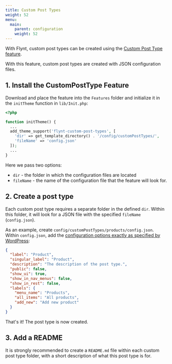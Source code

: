 ```yaml
---
title: Custom Post Types
weight: 52
menu:
  main:
    parent: configuration
    weight: 52
---
```


With Flynt, custom post types can be created using the [Custom Post Type feature](https://github.com/flyntwp/flynt-starter-theme/blob/master/Features/CustomPostTypes).

With this feature, custom post types are created with JSON configuration files.

## 1. Install the CustomPostType Feature
Download and place the feature into the `Features` folder and initialize it in the `initTheme` function in `lib/Init.php`:

```php
<?php

function initTheme() {
  ...
  add_theme_support('flynt-custom-post-types', [
    'dir' => get_template_directory() . '/config/customPostTypes/',
    'fileName' => 'config.json'
  ]);
  ...
}

```

Here we pass two options:
- `dir` - the folder in which the configuration files are located
- `fileName` - the name of the configuration file that the feature will look for.


## 2. Create a post type
Each custom post type requires a separate folder in the defined `dir`. Within this folder, it will look for a JSON file with the specified `fileName` (`config.json`).

As an example, create `config/customPostTypes/products/config.json`. Within `config.json`, add the [configuration options exactly as specified by WordPress](https://codex.wordpress.org/Function_Reference/register_post_type#Parameters):

```json
{
  "label": "Product",
  "singular_label": "Product",
  "description": "The description of the post type.",
  "public": false,
  "show_ui": true,
  "show_in_nav_menus": false,
  "show_in_rest": false,
  "labels": {
    "menu_name": "Products",
    "all_items": "All products",
    "add_new": "Add new product"
  }
}
```

That's it! The post type is now created.

## 3. Add a README

It is strongly recommended to create a `README.md` file within each custom post type folder, with a short description of what this post type is for.
